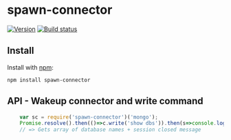 # spawn-connector

[![Version](https://badge.fury.io/js/spawn-connector.png)](https://npmjs.org/package/spawn-connector)
[![Build status](https://travis-ci.org/ystskm/spawn-connector.png)](https://travis-ci.org/ystskm/spawn-connector)  

## Install

Install with [npm](http://npmjs.org/):

    npm install spawn-connector
    
## API - Wakeup connector and write command

```js
    var sc = require('spawn-connector')('mongo');
    Promise.resolve().then(()=>c.write('show dbs')).then(s=>console.log(s.stdout)).then(()=>c.close());
    // => Gets array of database names + session closed message
```

